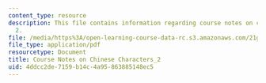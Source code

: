 ```yaml
---
content_type: resource
description: This file contains information regarding course notes on chines characters
  2.
file: /media/https%3A/open-learning-course-data-rc.s3.amazonaws.com/21g-107-chinese-i-streamlined-fall-2014/4ddcc2de7159b14c4a95863885148ec5_MIT21G_107F14_CourseNote_2.pdf
file_type: application/pdf
resourcetype: Document
title: Course Notes on Chinese Characters_2
uid: 4ddcc2de-7159-b14c-4a95-863885148ec5
---
```


